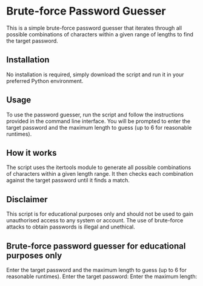 <h1>Brute-force Password Guesser</h1>
This is a simple brute-force password guesser that iterates through all possible combinations of characters within a given range of lengths to find the target password.

<h2>Installation</h2>
No installation is required, simply download the script and run it in your preferred Python environment.

<h2>Usage</h2>
To use the password guesser, run the script and follow the instructions provided in the command line interface. You will be prompted to enter the target password and the maximum length to guess (up to 6 for reasonable runtimes).

<h2>How it works</h2>
The script uses the itertools module to generate all possible combinations of characters within a given length range. It then checks each combination against the target password until it finds a match.

<h2>Disclaimer</h2>
This script is for educational purposes only and should not be used to gain unauthorised access to any system or account. The use of brute-force attacks to obtain passwords is illegal and unethical.

<h2>Brute-force password guesser for educational purposes only</h2>
Enter the target password and the maximum length to guess (up to 6 for reasonable runtimes).
Enter the target password: <target_password>
Enter the maximum length: <max_length>

